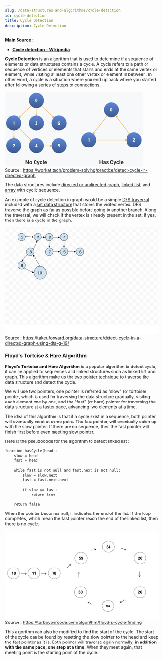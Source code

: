 ```yaml
---
slug: /data-structures-and-algorithms/cycle-detection
id: cycle-detection
title: Cycle Detection
description: Cycle Detection
---
```


**Main Source :**

- **[Cycle detection - Wikipedia](https://en.wikipedia.org/wiki/Cycle_detection)**

**Cycle Detection** is an algorithm that is used to determine if a sequence of elements or data structures contains a cycle. A cycle refers to a path or sequence of vertices or elements that starts and ends at the same vertex or element, while visiting at least one other vertex or element in between. In other word, a cycle is a situation where you end up back where you started after following a series of steps or connections.

![Cycle in graph](./cycle.png)  
Source : https://workat.tech/problem-solving/practice/detect-cycle-in-directed-graph

The data structures include [directed or undirected graph](/data-structures-and-algorithms/graph), [linked list](/data-structures-and-algorithms/linked-list), and [array](/data-structures-and-algorithms/array) with cyclic sequence.

An example of cycle detection in graph would be a simple [DFS traversal](/data-structures-and-algorithms/traversal#depth-first-search-dfs) included with a [set data structure](/data-structures-and-algorithms/set) that stores the visited vertex. DFS traverse the graph as far as possible before going to another branch. Along the traversal, we will check if the vertex is already present in the set, if yes, then there is a cycle in the graph.

![Cycle detect using DFS](./cycle-detect-dfs.webp)  
Source : https://takeuforward.org/data-structure/detect-cycle-in-a-directed-graph-using-dfs-g-19/

### Floyd's Tortoise & Hare Algorithm

**Floyd's Tortoise and Hare Algorithm** is a popular algorithm to detect cycle, it can be applied to sequences and linked structures such as linked list and graph. This algorithm make us the [two pointer technique](/data-structures-and-algorithms/two-pointer) to traverse the data structure and detect the cycle.

We will use two pointers, one pointer is referred as "slow" (or tortoise) pointer, which is used for traversing the data structure gradually, visiting each element one by one, and the "fast" (or hare) pointer for traversing the data structure at a faster pace, advancing two elements at a time.

The idea of this algorithm is that if a cycle exist in a sequence, both pointer will eventually meet at some point. The fast pointer, will eventually catch up with the slow pointer. If there are no sequence, then the fast pointer will finish first before even meeting slow pointer.

Here is the pseudocode for the algorithm to detect linked list :

```
function hasCycle(head):
    slow = head
    fast = head

    while fast is not null and fast.next is not null:
        slow = slow.next
        fast = fast.next.next

        if slow == fast:
            return true

    return false
```

When the pointer becomes null, it indicates the end of the list. If the loop completes, which mean the fast pointer reach the end of the linked list, then there is no cycle.

![Floyd algorithm illustration](./floyd-algorithm.gif)  
Source : https://turboyourcode.com/algorithm/floyd-s-cycle-finding

This algorithm can also be modified to find the start of the cycle. The start of the cycle can be found by resetting the slow pointer to the head and keep the fast pointer as it is. Both pointer will traverse again normally, **in addition with the same pace, one step at a time**. When they meet again, that meeting point is the starting point of the cycle.
